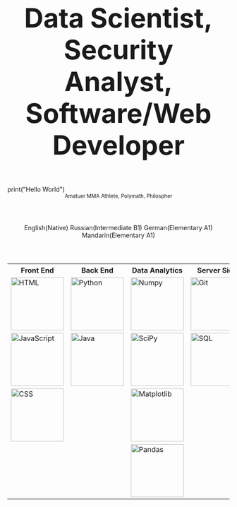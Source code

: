 <!DOCTYPE html>
<!-- Profile for github-->
<html lang="en">
  <head>
    <link rel="stylesheet" href="https://pyscript.net/alpha/pyscript.css" />
    <script defer src="https://pyscript.net/alpha/pyscript.js"> </script>
    <header>
      <h1 style="font-size:60px;" text-align: center><strong>Data Scientist, Security Analyst, Software/Web Developer</strong></h1>
    </header>
  </head>
  <body name="aboutMe">
    <py-script>
      print("Hello World")
    </py-script>
    <header style="text-align: center;">
      <sub>
        Amatuer MMA Athlete, Polymath, Philospher <br>
      </sub>
    </header>
  </body>
  <body>
    <header style="text-align: center;">
      English(Native) Russian(Intermediate B1) German(Elementary A1) Mandarin(Elementary A1) <br>
    </header>
    <center>
      <table class="center">
      <tr>
        <th>Front End</th>
        <th>Back End</th>
        <th>Data Analytics</th>
        <th>Server Side</th>
      </tr>
      <tr>
        <td><img src="https://upload.wikimedia.org/wikipedia/commons/thumb/8/82/Devicon-html5-plain.svg/800px-Devicon-html5-plain.svg.png" alt="HTML" style="width:120px;height:120px;"></td>
        <td><img src="https://s3.dualstack.us-east-2.amazonaws.com/pythondotorg-assets/media/community/logos/python-logo-only.png" alt="Python" style="width:120px;height:120px;"></td>
        <td><img src="https://www.freedownloadlogo.com/logos/n/numpy.svg" alt="Numpy" style="width:120px;height:120px;"></td>
        <td><img src="https://upload.wikimedia.org/wikipedia/commons/e/e0/Git-logo.svg" alt="Git" style="width:120px;height:120px;"></td>
       </tr>
       <tr>
        <td><img src="https://upload.wikimedia.org/wikipedia/commons/thumb/9/99/Unofficial_JavaScript_logo_2.svg/1024px-Unofficial_JavaScript_logo_2.svg.png" alt="JavaScript" style="width:120px;height:120px;"></td>
        <td><img src="https://upload.wikimedia.org/wikipedia/ru/3/39/Java_logo.svg" alt="Java" style="width:120px;height:120px;"></td>
        <td><img src="https://upload.wikimedia.org/wikipedia/commons/b/b2/SCIPY_2.svg" alt="SciPy" style="width:120px;height:120px;"></td>
        <td><img src="https://upload.wikimedia.org/wikipedia/commons/6/6f/Sql_database_shortcut_icon.png" alt="SQL" style="width:120px;height:120px;"></td>
       </tr>
       <tr>
        <td><img src="https://upload.wikimedia.org/wikipedia/commons/d/d5/CSS3_logo_and_wordmark.svg" alt="CSS" style="width:120px;height:120px;"></td>
        <td><!-- Placeholder--></td>
        <td><img src="https://upload.wikimedia.org/wikipedia/commons/8/84/Matplotlib_icon.svg" alt="Matplotlib" style="width:120px;height:120px;"></td>
        <td><!-- Placeholder--></td>
       </tr>
       <tr>
         <td><!-- Placeholder--></td>
         <td><!-- Placeholder--></td>
         <td><img src="https://upload.wikimedia.org/wikipedia/commons/2/22/Pandas_mark.svg" alt="Pandas" style="width:120px;height:120px;"></td>
         <td><!-- Placeholder--></td>
       </tr>
      </table>
    </center>
  </body>
</html>
